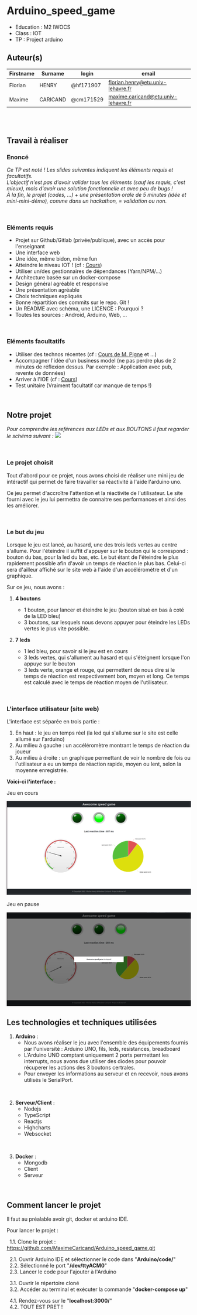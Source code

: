 # Arduino_speed_game
- Education : M2 IWOCS
- Class : IOT
- TP : Project arduino

## Auteur(s)

|Firstname|Surname|login|email|
|--|--|--|--|
| Florian | HENRY | @hf171907 | florian.henry@etu.univ-lehavre.fr |
| Maxime | CARICAND | @cm171529 | maxime.caricand@etu.univ-lehavre.fr |

<br><br>

## Travail à réaliser

### Enoncé
_Ce TP est noté ! Les slides suivantes indiquent les éléments requis et facultatifs.<br/>
L'objectif n'est pas d'avoir valider tous les éléments (sauf les requis, c'est mieux), mais d'avoir une solution fonctionnelle et avec peu de bugs !<br/>
À la fin, le projet (codes, ...) + une présentation orale de 5 minutes (idée et mini-mini-démo), comme dans un hackathon, = validation ou non._

<br>

### Eléments requis
- Projet sur Github/Gitlab (privée/publique), avec un accès pour l'enseignant
- Une interface web
- Une idée, même bidon, même fun
- Atteindre le niveau IOT ! (cf : <a href="http://servuc.github.io/teaching/iot-1.html">Cours</a>)
- Utiliser un/des gestionnaires de dépendances (Yarn/NPM/...)
- Architecture basée sur un docker-compose
- Design général agréable et responsive
- Une présentation agréable
- Choix techniques expliqués
- Bonne répartition des commits sur le repo. Git !
- Un README avec schéma, une LICENCE : Pourquoi ?
- Toutes les sources : Android, Arduino, Web, ...

<br>

### Eléments facultatifs
- Utiliser des technos récentes (cf : <a href="http://pigne.org/teaching/FullStackJS/">Cours de M. Pigne</a> et ...)
- Accompagner l'idée d'un business model (ne pas perdre plus de 2 minutes de réflexion dessus. Par exemple : Application avec pub, revente de données)
- Arriver à l'IOE (cf : <a href="http://servuc.github.io/teaching/iot-1.html">Cours</a>)
- Test unitaire (Vraiment facultatif car manque de temps !)

<br>

## Notre projet

_Pour comprendre les reférences aux LEDs et aux BOUTONS il faut regarder le schéma suivant :_
<img src = "arduino/schema/SchémaArduinoSpeedGame.png">

<br>

### Le projet choisit

Tout d'abord pour ce projet, nous avons choisi de réaliser une mini jeu de intéractif qui permet de faire travailler sa réactivité à l'aide l'arduino uno.

Ce jeu permet d'accroître l'attention et la réactivite de l'utilisateur. Le site fourni avec le jeu lui permettra de connaitre ses performances et ainsi des les améliorer.

<br>

### Le but du jeu

Lorsque le jeu est lancé, au hasard, une des trois leds vertes au centre s'allume. Pour l'éteindre il suffit d'appuyer sur le bouton qui le correspond : bouton du bas, pour la led du bas, etc. Le but étant de l'éteindre le plus rapidement possible afin d'avoir un temps de réaction le plus bas. Celui-ci sera d'ailleur affiché sur le site web à l'aide d'un accéléromètre et d'un graphique.

Sur ce jeu, nous avons :
 1. **4 boutons**
    - 1 bouton, pour lancer et éteindre le jeu (bouton situé en bas à coté de la LED bleu)
    - 3 boutons, sur lesquels nous devons appuyer pour éteindre les LEDs vertes le plus vite possible.

 2. **7 leds**
    - 1 led bleu, pour savoir si le jeu est en cours
    - 3 leds vertes, qui s'allument au hasard et qui s'éteignent lorsque l'on appuye sur le bouton
    - 3 leds verte, orange et rouge, qui permettent de nous dire si le temps de réaction est respectivement bon, moyen et long. Ce temps est calculé avec le temps de réaction moyen de l'utilisateur.

<br>

### L'interface utilisateur (site web)

L'interface est séparée en trois partie :
 1. En haut : le jeu en temps réel (la led qui s'allume sur le site est celle allumé sur l'arduino)
 2. Au milieu à gauche : un accéléromètre montrant le temps de réaction du joueur
 3. Au milieu à droite : un graphique permettant de voir le nombre de fois ou l'utilisateur a eu un temps de réaction rapide, moyen ou lent, selon la moyenne enregistrée.

**Voici-ci l'interface :**

Jeu en cours

<img src = "webapp/schema/InterfaceJeuEnCours.png">

Jeu en pause

<img src = "webapp/schema/InterfaceJeuEnPause.png">

<br>

## Les technologies et techniques utilisées

 1. **Arduino** :
    - Nous avons réaliser le jeu avec l'ensemble des équipements fournis par l'université : Arduino UNO, fils, leds, resistances, breadboard
    - L'Arduino UNO comptant uniquement 2 ports permettant les interrupts, nous avons due utiliser des diodes pour pouvoir récuperer les actions des 3 boutons certrales.
    - Pour envoyer les informations au serveur et en recevoir, nous avons utilisés le SerialPort.

<br>

 2. **Serveur/Client** :
    - Nodejs
    - TypeScript
    - Reactjs
    - Highcharts
    - Websocket

<br>

 3. **Docker** :
    - Mongodb
    - Client
    - Serveur

<br>

## Comment lancer le projet

Il faut au préalable avoir git, docker et arduino IDE.

Pour lancer le projet :

&nbsp;&nbsp;1.1. Clone le projet : https://github.com/MaximeCaricand/Arduino_speed_game.git <br>

&nbsp;&nbsp;2.1. Ouvrir Arduino IDE et sélectionner le code dans "**Arduino/code/**"<br>
&nbsp;&nbsp;2.2. Sélectionné le port "**/dev/ttyACM0**"<br>
&nbsp;&nbsp;2.3. Lancer le code pour l'ajouter à l'Arduino

&nbsp;&nbsp;3.1. Ouvrir le répertoire cloné<br>
&nbsp;&nbsp;3.2. Accéder au terminal et exécuter la commande "**docker-compose up**"

&nbsp;&nbsp;4.1. Rendez-vous sur le "**localhost:3000/**"<br>
&nbsp;&nbsp;4.2. TOUT EST PRET !